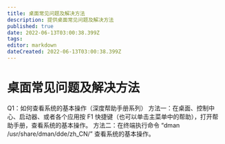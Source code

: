 ```yaml
---
title: 桌面常见问题及解决方法
description: 提供桌面常见问题及解决方法
published: true
date: 2022-06-13T03:00:38.399Z
tags: 
editor: markdown
dateCreated: 2022-06-13T03:00:38.399Z
---
```


# 桌面常见问题及解决方法
Q1：如何查看系统的基本操作（深度帮助手册系列）
     方法一：在桌面、控制中心、启动器、或者各个应用按 F1 快捷键（也可以单击主菜单中的帮助），打开帮助手册，查看系统的基本操作。
    方法二：在终端执行命令 “dman /usr/share/dman/dde/zh_CN/” 查看系统的基本操作。
    
